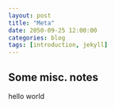 ```yaml
---
layout: post
title: "Meta"
date: 2050-09-25 12:00:00
categories: blog
tags: [introduction, jekyll]
---
```


## Some misc. notes

hello world